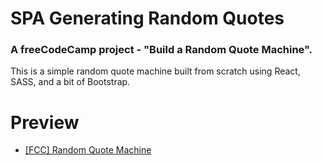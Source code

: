 # SPA Generating Random Quotes

### A freeCodeCamp project - "Build a Random Quote Machine". 

This is a simple random quote machine built from scratch using React, SASS, and a bit of Bootstrap.

# Preview

 * [[FCC] Random Quote Machine](https://ivan-mitriakhin.github.io/random-quote-machine/)
